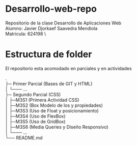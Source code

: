 # Desarrollo-web-repo
Repositorio de la clase Desarrollo de Aplicaciones Web \
Alumno: Javier Djorkaef Saavedra Mendiola \
Matricula: 624198 \

# Estructura de folder

El repositorio esta acomodado en parciales y en actividades

. \
├─ Primer Parcial (Bases de GIT y HTML) \
│ └─── ...\
├─ Segundo Parcial (CSS)\
│ ├─M3S1 (Primera Actividad CSS)\
│ ├─M3S2 (Box Modelo de los y propiedades)\
│ ├─M3S3 (Uso de Float y posicionamiento)\
│ ├─M3S4 (Uso de FlexBox)\
│ ├─M3S5 (Uso de GridBox)\
│ ├─M3S6 (Media Queries y Diseño Responsivo)\
│ └─── ...\
└── README.md
